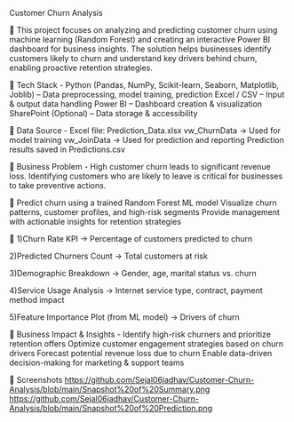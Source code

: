 Customer Churn Analysis

🔹 This project focuses on analyzing and predicting customer churn using machine learning (Random Forest) and creating an interactive Power BI dashboard for business insights. The solution helps businesses identify customers likely to churn and understand key drivers behind churn, enabling proactive retention strategies.

🔹 Tech Stack -
Python (Pandas, NumPy, Scikit-learn, Seaborn, Matplotlib, Joblib) – Data preprocessing, model training, prediction
Excel / CSV – Input & output data handling
Power BI – Dashboard creation & visualization
SharePoint (Optional) – Data storage & accessibility

🔹 Data Source -
Excel file: Prediction_Data.xlsx
vw_ChurnData → Used for model training
vw_JoinData → Used for prediction and reporting
Prediction results saved in Predictions.csv

🔹 
Business Problem - High customer churn leads to significant revenue loss. Identifying customers who are likely to leave is critical for businesses to take preventive actions.

🔹 
Predict churn using a trained Random Forest ML model
Visualize churn patterns, customer profiles, and high-risk segments
Provide management with actionable insights for retention strategies

🔹 
1)Churn Rate KPI → Percentage of customers predicted to churn

2)Predicted Churners Count → Total customers at risk

3)Demographic Breakdown → Gender, age, marital status vs. churn

4)Service Usage Analysis → Internet service type, contract, payment method impact

5)Feature Importance Plot (from ML model) → Drivers of churn

🔹 Business Impact & Insights -
Identify high-risk churners and prioritize retention offers
Optimize customer engagement strategies based on churn drivers
Forecast potential revenue loss due to churn
Enable data-driven decision-making for marketing & support teams

🔹 Screenshots 
https://github.com/Sejal06jadhav/Customer-Churn-Analysis/blob/main/Snapshot%20of%20Summary.png
  https://github.com/Sejal06jadhav/Customer-Churn-Analysis/blob/main/Snapshot%20of%20Prediction.png

